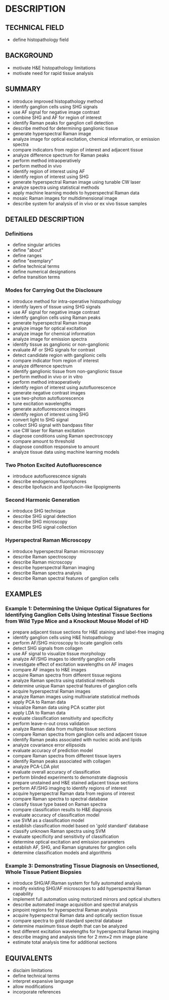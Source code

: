 # DESCRIPTION

## TECHNICAL FIELD

- define histopathology field

## BACKGROUND

- motivate H&E histopathology limitations
- motivate need for rapid tissue analysis

## SUMMARY

- introduce improved histopathology method
- identify ganglion cells using SHG signals
- use AF signal for negative image contrast
- combine SHG and AF for region of interest
- identify Raman peaks for ganglion cell detection
- describe method for determining ganglionic tissue
- generate hyperspectral Raman image
- analyze image for optical excitation, chemical information, or emission spectra
- compare indicators from region of interest and adjacent tissue
- analyze difference spectrum for Raman peaks
- perform method intraoperatively
- perform method in vivo
- identify region of interest using AF
- identify region of interest using SHG
- generate hyperspectral Raman image using tunable CW laser
- analyze spectra using statistical methods
- apply machine learning models to hyperspectral Raman data
- mosaic Raman images for multidimensional image
- describe system for analysis of in vivo or ex vivo tissue samples

## DETAILED DESCRIPTION

### Definitions

- define singular articles
- define "about"
- define ranges
- define "exemplary"
- define technical terms
- define numerical designations
- define transition terms

### Modes for Carrying Out the Disclosure

- introduce method for intra-operative histopathology
- identify layers of tissue using SHG signals
- use AF signal for negative image contrast
- identify ganglion cells using Raman peaks
- generate hyperspectral Raman image
- analyze image for optical excitation
- analyze image for chemical information
- analyze image for emission spectra
- identify tissue as ganglionic or non-ganglionic
- evaluate AF or SHG signals for contrast
- detect candidate region with ganglionic cells
- compare indicator from region of interest
- analyze difference spectrum
- identify ganglionic tissue from non-ganglionic tissue
- perform method in vivo or in vitro
- perform method intraoperatively
- identify region of interest using autofluorescence
- generate negative contrast images
- use two-photon autofluorescence
- tune excitation wavelengths
- generate autofluorescence images
- identify region of interest using SHG
- convert light to SHG signal
- collect SHG signal with bandpass filter
- use CW laser for Raman excitation
- diagnose conditions using Raman spectroscopy
- compare amount to threshold
- diagnose condition responsive to amount
- analyze tissue data using machine learning models

### Two Photon Excited Autofluorescence

- introduce autofluorescence signals
- describe endogenous fluorophores
- describe lipofuscin and lipofuscin-like lipopigments

### Second Harmonic Generation

- introduce SHG technique
- describe SHG signal detection
- describe SHG microscopy
- describe SHG signal collection

### Hyperspectral Raman Microscopy

- introduce hyperspectral Raman microscopy
- describe Raman spectroscopy
- describe Raman microscopy
- describe hyperspectral Raman imaging
- describe Raman spectra analysis
- describe Raman spectral features of ganglion cells

## EXAMPLES

### Example 1: Determining the Unique Optical Signatures for Identifying Ganglion Cells Using Intestinal Tissue Sections from Wild Type Mice and a Knockout Mouse Model of HD

- prepare adjacent tissue sections for H&E staining and label-free imaging
- identify ganglion cells using H&E histopathology
- perform AF/SHG microscopy to locate ganglion cells
- detect SHG signals from collagen
- use AF signal to visualize tissue morphology
- analyze AF/SHG images to identify ganglion cells
- investigate effect of excitation wavelengths on AF images
- compare AF images to H&E images
- acquire Raman spectra from different tissue regions
- analyze Raman spectra using statistical methods
- determine unique Raman spectral features of ganglion cells
- acquire hyperspectral Raman images
- analyze Raman images using multivariate statistical methods
- apply PCA to Raman data
- visualize Raman data using PCA scatter plot
- apply LDA to Raman data
- evaluate classification sensitivity and specificity
- perform leave-n-out cross validation
- analyze Raman data from multiple tissue sections
- compare Raman spectra from ganglion cells and adjacent tissue
- identify Raman peaks associated with nucleic acids and lipids
- analyze covariance error ellipsoids
- evaluate accuracy of prediction model
- compare Raman spectra from different tissue layers
- identify Raman peaks associated with collagen
- analyze PCA-LDA plot
- evaluate overall accuracy of classification
- perform blinded experiments to demonstrate diagnosis
- prepare unstained and H&E stained adjacent tissue sections
- perform AF/SHG imaging to identify regions of interest
- acquire hyperspectral Raman data from regions of interest
- compare Raman spectra to spectral database
- classify tissue type based on Raman spectra
- compare classification results to H&E diagnosis
- evaluate accuracy of classification model
- use SVM as a classification model
- establish classification model based on 'gold standard' database
- classify unknown Raman spectra using SVM
- evaluate specificity and sensitivity of classification
- determine optical excitation and emission parameters
- establish AF, SHG, and Raman signatures for ganglion cells
- determine classification models and algorithms

### Example 3: Demonstrating Tissue Diagnosis on Unsectioned, Whole Tissue Patient Biopsies

- introduce SHG/AF/Raman system for fully automated analysis
- modify existing SHG/AF microscopes to add hyperspectral Raman capability
- implement full automation using motorized mirrors and optical shutters
- describe automated image acquisition and spectral analysis
- pinpoint regions for hyperspectral Raman analysis
- acquire hyperspectral Raman data and optically section tissue
- compare spectra to gold standard spectral database
- determine maximum tissue depth that can be analyzed
- test different excitation wavelengths for hyperspectral Raman imaging
- describe imaging and analysis time for 2 mm×2 mm image plane
- estimate total analysis time for additional sections

## EQUIVALENTS

- disclaim limitations
- define technical terms
- interpret expansive language
- allow modifications
- incorporate references

